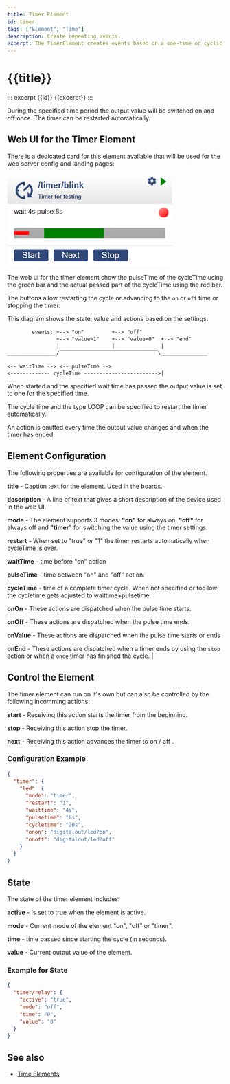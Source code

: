 ```yaml
---
title: Timer Element
id: timer
tags: ["Element", "Time"]
description: Create repeating events.
excerpt: The TimerElement creates events based on a one-time or cyclic timing pattern.
---
```


# {{title}}

::: excerpt {{id}}
{{excerpt}}
:::

During the specified time period the output value will be switched on and off once. The timer can be restarted automatically.

## Web UI for the Timer Element

There is a dedicated card for this element available that will be used for the web server config and landing pages:

![Timer Web UI](/elements/timerui.png)

The web ui for the timer element show the pulseTime of the cycleTime using the green bar and the actual passed part of the cycleTime using the red bar.

The buttons allow restarting the cycle or advancing to the `on` or `off` time or stopping the timer.

This diagram shows the state, value and actions based on the settings:

```
        events: +--> "on"         +--> "off"
                +--> "value=1"    +--> "value=0"  +--> "end"
                |                 |               |
________________/‾‾‾‾‾‾‾‾‾‾‾‾‾‾‾‾‾‾‾‾‾‾‾‾‾‾‾‾‾‾‾‾\_______________

<-- waitTime --> <-- pulseTime -->
<------------- cycleTime ------------------------>|
```

When started and the specified wait time has passed the output value is set to one for the specified time.

The cycle time and the type LOOP can be specified to restart the timer automatically.

An action is emitted every time the output value changes and when the timer has ended.

## Element Configuration

The following properties are available for configuration of the element.

<object data="/element.svg?timer" type="image/svg+xml"></object>

**title** - Caption text for the element. Used in the boards.

**description** - A line of text that gives a short description of the device used in the web UI.

**mode** - The element supports 3 modes: **"on"** for always on, **"off"** for always off and **"timer**" for switching the value using the timer settings.

**restart** - When set to "true" or "1" the timer restarts automatically when cycleTime is over.

**waitTime** - time before "on" action

**pulseTime** - time between "on" and "off" action.

**cycleTime** - time of a complete timer cycle. When  not specified or too low the cycletime gets adjusted to waittime+pulsetime.

**onOn** - These actions are dispatched when the pulse time starts.

**onOff** - These actions are dispatched when the pulse time ends.

**onValue** - These actions are dispatched when the pulse time starts or ends

**onEnd** - These actions are dispatched when a timer ends by using the `stop` action or when a `once` timer has finished the cycle. |


## Control the Element

The timer element can run on it's own but can also be controlled by the following incomming actions:

**start** - Receiving this action starts the timer from the beginning.

**stop** - Receiving this action stop the timer.

**next** - Receiving this action advances the timer to on / off .


### Configuration Example


``` json
{
  "timer": {
    "led": {
      "mode": "timer",
      "restart": "1",
      "waittime": "4s",
      "pulsetime": "8s",
      "cycletime": "20s",
      "onon": "digitalout/led?on",
      "onoff": "digitalout/led?off"
    }
  }
}
```

## State

The state of the timer element includes:

**active** - Is set to true when the element is active.

**mode** - Current mode of the element "on", "off" or "timer".

**time** - time passed since starting the cycle (in seconds).           

**value** - Current output value of the element.


### Example for State

``` json
{
  "timer/relay": {
    "active": "true",
    "mode": "off",
    "time": "0",
    "value": "0"
  }
}
```

## See also

* [Time Elements](/elements/timeelements.md)
